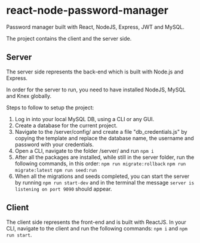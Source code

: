 # react-node-password-manager
Password manager built with React, NodeJS, Express, JWT and MySQL.

The project contains the client and the server side.
## Server
The server side represents the back-end which is built with Node.js and Express.

In order for the server to run, you need to have installed NodeJS, MySQL and Knex globally.

Steps to follow to setup the project:

1. Log in into your local MySQL DB, using a CLI or any GUI.
2. Create a database for the current project. 
3. Navigate to the /server/config/ and create a file "db_credentials.js" by copying the template and replace the database name, the username and password with your credentials.
4. Open a CLI, navigate to the folder /server/ and run ```npm i```
5. After all the packages are installed, while still in the server folder, run the following commands, in this order:
    ```npm run migrate:rollback``` 
    ```npm run migrate:latest```
    ```npm run seed:run```
6. When all the migrations and seeds completed, you can start the server by running ```npm run start-dev``` and in the terminal the message ```server is listening on port 9090``` should appear.

## Client
The client side represents the front-end and is built with ReactJS.
In your CLI, navigate to the client and run the following commands:
```npm i``` and ```npm run start```.
